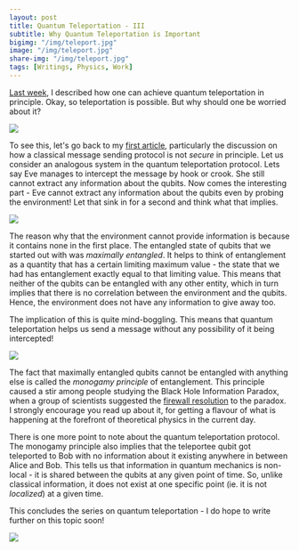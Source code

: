 ```yaml
---
layout: post
title: Quantum Teleportation - III
subtitle: Why Quantum Teleportation is Important
bigimg: "/img/teleport.jpg"	
image: "/img/teleport.jpg"
share-img: "/img/teleport.jpg"
tags: [Writings, Physics, Work]
---
```


[Last week](https://adivijaykumar.github.io/2017-09-16-teleportation-2/), I described how one can achieve quantum teleportation in principle. Okay, so teleportation is possible. But why should one be worried about it?

![](https://media.giphy.com/media/ttoX8zGGjlE8E/giphy.gif)

To see this, let's go back to my [first article](https://adivijaykumar.github.io/2017-09-09-teleportation-1), particularly the discussion on how a classical message sending protocol is not _secure_ in principle. Let us consider an analogous system in the quantum teleportation protocol. Lets say Eve manages to intercept the message by hook or crook. She still cannot extract any information about the qubits. Now comes the interesting part - Eve cannot extract any information about the qubits even by probing the environment! Let that sink in for a second and think what that implies.

![](https://media.giphy.com/media/4cUCFvwICarHq/giphy.gif)

The reason why that the environment cannot provide information is because it contains none in the first place. The entangled state of qubits that we started out with was _maximally entangled_. It helps to think of entanglement as a quantity that has a certain limiting maximum value - the state that we had has entanglement  exactly equal to that limiting value. This means that neither of the qubits can be entangled with any other entity, which in turn implies that there is no correlation between the environment and the qubits. Hence, the environment does not have any information to give away too.

The implication of this is quite mind-boggling. This means that quantum teleportation helps us send a message without any possibility of it being intercepted!

![](https://media.giphy.com/media/tITfss8cqzTO0/giphy.gif)

The fact that maximally entangled qubits cannot be entangled with anything else is called the _monogamy principle_ of entanglement. This principle caused a stir among people studying the Black Hole Information Paradox, when a group of scientists suggested the [firewall resolution](https://www.quantamagazine.org/black-hole-firewalls-confound-theoretical-physicists-20121221/) to the paradox. I strongly encourage you read up about it, for getting a flavour of what is happening at the forefront of theoretical physics in the current day.

There is one more point to note about the quantum teleportation protocol. The monogamy principle also implies that the teleportee qubit got teleported to Bob with no information about it existing anywhere in between Alice and Bob. This tells us that information in quantum mechanics is non-local - it is shared between the qubits at any given point of time. So, unlike classical information, it does not exist at one specific point (ie. it is not _localized_) at a given time. 

This concludes the series on quantum teleportation - I do hope to write further on this topic soon!

![](https://media.giphy.com/media/lD76yTC5zxZPG/giphy.gif)
